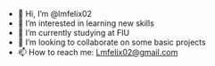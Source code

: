 - 👋 Hi, I’m @lmfelix02
- 👀 I’m interested in learning new skills
- 🌱 I’m currently studying at FIU
- 💞️ I’m looking to collaborate on some basic projects
- 📫 How to reach me: Lmfelix02@gmail.com

<!---
lmfelix02/lmfelix02 is a ✨ special ✨ repository because its `README.md` (this file) appears on your GitHub profile.
You can click the Preview link to take a look at your changes.
--->

